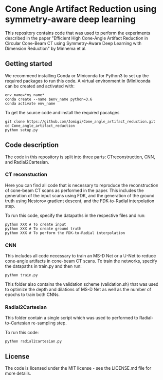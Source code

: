 # Cone Angle Artifact Reduction using symmetry-aware deep learning

This repository contains code that was used to perform the experiments described in the paper "Efficient High Cone-Angle Artifact Reduction in Circular Cone-Beam CT using Symmetry-Aware Deep Learning with Dimension Reduction" by Minnema et al.

## Getting started
We recommend installing Conda or Miniconda for Python3 to set up the required packages to run this code. A virtual environment in (Mini)conda can be created and activated with:

``` 
env_name=*my_name*
conda create --name $env_name python=3.6
conda activate env_name
```

To get the source code and install the required pacakges

```
git clone https://github.com/Jomigi/Cone_angle_artifact_reduction.git
cd Cone_angle_artifact_reduction
python setup.py
```

## Code description
The code in this repository is split into three parts: CTreconstruction, CNN, and Radial2Cartesian. 

### CT reconstuction
Here you can find all code that is necessary to reproduce the reconstruction of cone-beam CT scans as performed in the paper. This includes the generation of the input scans using FDK, and the generation of the ground truth using Nestorov gradient descent, and the  FDK-to-Radial interpolation step. 

To run this code, specify the datapaths in the respective files and run: 

```
python XXX # To create input
python XXX # To create ground truth
python XXX # To perform the FDK-to-Radial interpolation
```

### CNN
This includes all code necessary to train an MS-D Net or a U-Net to reduce cone-angle artifacts in cone-beam CT scans. To train the networks, specify the datapaths in train.py and then run:

```
python train.py 
```

This folder also contains the validation scheme (validation.sh) that was used to optimize the depth and dilations of MS-D Net as well as the number of epochs to train both CNNs. 

### Radial2Cartesian
This folder contain a single script which was used to performed to Radial-to-Cartesian re-sampling step. 

To run this code:
```
python radial2cartesian.py
```

## License
The code is licensed under the MIT license - see the LICENSE.md file for more details. 
